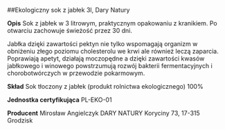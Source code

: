 ##Ekologiczny sok z jabłek 3l, Dary Natury

**Opis** Sok z jabłek w 3 litrowym, praktycznym opakowaniu z kranikiem. Po otwarciu zachowuje świeżość przez 30 dni. 

Jabłka dzięki zawartości pektyn nie tylko wspomagają organizm w obniżeniu złego poziomu cholesterolu we krwi ale również leczą zaparcia. Poprawiają apetyt, działają moczopędne a dzięki zawartości kwasów jabłkowego i winowego powstrzumują rozwój bakterii fermentacyjnych i chorobotwórczych w przewodzie pokarmowym. 

**Skład** Sok tłoczony z jabłek (produkt rolnictwa ekologicznego) 100%

**Jednostka certyfikująca** PL-EKO-01

**Producent** Mirosław Angielczyk DARY NATURY
Koryciny 73, 17-315 Grodzisk